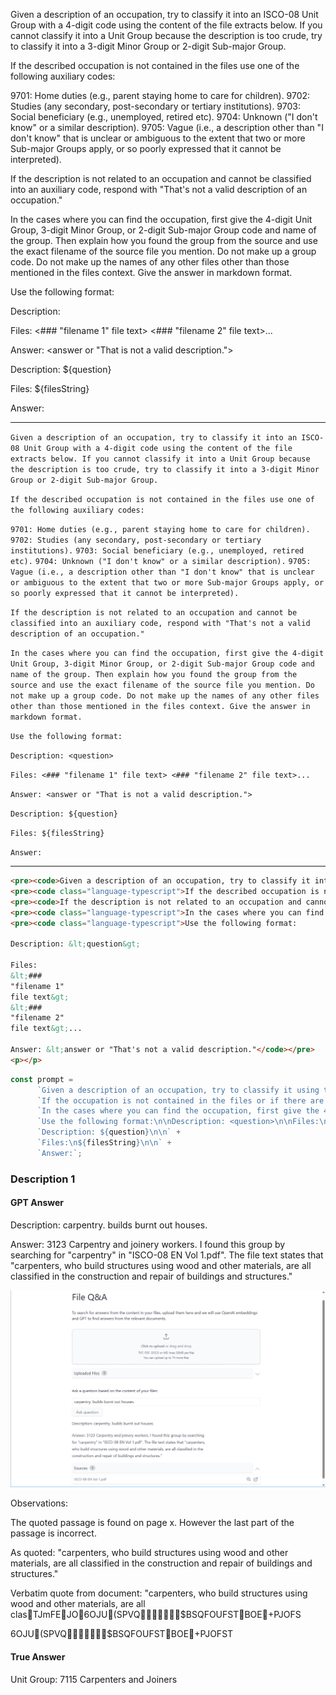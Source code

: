 Given a description of an occupation, try to classify it into an ISCO-08 Unit Group with a 4-digit code using the content of the file extracts below. If you cannot classify it into a Unit Group because the description is too crude, try to classify it into a 3-digit Minor Group or 2-digit Sub-major Group.

If the described occupation is not contained in the files use one of the following auxiliary codes:

9701: Home duties (e.g., parent staying home to care for children). 
9702: Studies (any secondary, post-secondary or tertiary institutions). 
9703: Social beneficiary (e.g., unemployed, retired etc). 
9704: Unknown ("I don't know" or a similar description). 
9705: Vague (i.e., a description other than "I don't know" that is unclear or ambiguous to the extent that two or more Sub-major Groups apply, or so poorly expressed that it cannot be interpreted).

If the description is not related to an occupation and cannot be classified into an auxiliary code, respond with "That's not a valid description of an occupation."

In the cases where you can find the occupation, first give the 4-digit Unit Group, 3-digit Minor Group, or 2-digit Sub-major Group code and name of the group. Then explain how you found the group from the source and use the exact filename of the source file you mention. Do not make up a group code. Do not make up the names of any other files other than those mentioned in the files context. Give the answer in markdown format.

Use the following format:

Description: <question>

Files:
<###
"filename 1"
file text>
<###
"filename 2"
file text>...

Answer: <answer or "That is not a valid description.">

Description: ${question}

Files:
${filesString}

Answer:

---
`Given a description of an occupation, try to classify it into an ISCO-08 Unit Group with a 4-digit code using the content of the file extracts below. If you cannot classify it into a Unit Group because the description is too crude, try to classify it into a 3-digit Minor Group or 2-digit Sub-major Group.`

`If the described occupation is not contained in the files use one of the following auxiliary codes:`

`9701: Home duties (e.g., parent staying home to care for children).`
`9702: Studies (any secondary, post-secondary or tertiary institutions).`
`9703: Social beneficiary (e.g., unemployed, retired etc).`
`9704: Unknown ("I don't know" or a similar description).`
`9705: Vague (i.e., a description other than "I don't know" that is unclear or ambiguous to the extent that two or more Sub-major Groups apply, or so poorly expressed that it cannot be interpreted).`

`If the description is not related to an occupation and cannot be classified into an auxiliary code, respond with "That's not a valid description of an occupation."`

`In the cases where you can find the occupation, first give the 4-digit Unit Group, 3-digit Minor Group, or 2-digit Sub-major Group code and name of the group. Then explain how you found the group from the source and use the exact filename of the source file you mention. Do not make up a group code. Do not make up the names of any other files other than those mentioned in the files context. Give the answer in markdown format.`

`Use the following format:`

`Description: <question>`

`Files:
<###
"filename 1"
file text>
<###
"filename 2"
file text>...`

`Answer: <answer or "That is not a valid description.">`

`Description: ${question}`

`Files:
${filesString}`

`Answer:`

---

```html
<pre><code>Given a description of an occupation, try to classify it into an ISCO-08 Unit Group with a 4-digit code using the content of the file extracts below. If you cannot classify it into a Unit Group because the description is too crude, try to classify it into a 3-digit Minor Group or 2-digit Sub-major Group.</code></pre>
<pre><code class="language-typescript">If the described occupation is not contained in the files use one of the following auxiliary codes. 9701: Home duties (e.g., parent staying home to care for children). 9702: Studies (any secondary, post-secondary or tertiary institutions). 9703: Social beneficiary (e.g., unemployed, retired etc). 9704: Unknown ("I don't know" or a similar description). 9705: Vague (i.e., a description other than "I don't know" that is unclear or ambiguous to the extent that two or more Sub-major Groups apply, or so poorly expressed that it cannot be interpreted).</code></pre>
<pre><code>If the description is not related to an occupation and cannot be classified into an auxiliary code, respond with "That's not a valid description of an occupation."</code></pre>
<pre><code class="language-typescript">In the cases where you can find the occupation, first give the Unit Group, Minor Group, or Sub-major Group code and name of the group. Then explain how you found the group from the source and use the exact filename of the source file you mention. Do not make up the names of any other files other than those mentioned in the file's context. Give the answer in markdown format.</code></pre>
<pre><code class="language-typescript">Use the following format:

Description: &lt;question&gt;

Files:
&lt;###
"filename 1"
file text&gt;
&lt;###
"filename 2"
file text&gt;...

Answer: &lt;answer or "That's not a valid description."</code></pre>
<p></p>
```

```typescript
const prompt =
      `Given a description of an occupation, try to classify it using the content of the file extracts below, and if you cannot classify the described occupation, or find a relevant file, just output \"I couldn't find the ISCO-08 code for that description in your files.\".\n\n` +
      `If the occupation is not contained in the files or if there are no file extracts, respond with \"I couldn't find the occupation for that description in your files.\" If the description is not related to an occupation, respond with \"That's not a valid description of an occupation.\"\n\n` +
      `In the cases where you can find the occupation, first give the 4 digit ISCO-08 code. Then explain how you found the ISCO-8 code from the source, and use the exact filename and page number of the source file you mention. Do not make up the names of any other files other than those mentioned in the files context. Give the answer in markdown format.` +
      `Use the following format:\n\nDescription: <question>\n\nFiles:\n<###\n\"filename 1\"\nfile text\npage number>\n<###\n\"filename 2\"\nfile text\npage number>...\n\nAnswer: <answer or "I couldn't find the ISCO-08 code for that description in your files." or "That's not a valid description.">\n\n` +
      `Description: ${question}\n\n` +
      `Files:\n${filesString}\n\n` +
      `Answer:`;
```

### Description 1

#### GPT Answer

Description: carpentry. builds burnt out houses.

Answer: 3123 Carpentry and joinery workers. I found this group by searching for "carpentry" in "ISCO-08 EN Vol 1.pdf". The file text states that "carpenters, who build structures using wood and other materials, are all classified in the construction and repair of buildings and structures."

![description 1](image.png)

Observations:

The quoted passage is found on page x. However the last part of the passage is incorrect.

As quoted: "carpenters, who build structures using wood and other materials, are all classified in the construction and repair of buildings and structures."

Verbatim quote from document: "carpenters, who build structures using wood and other materials, are all clasTJmFEJO6OJU(SPVQ$BSQFOUFSTBOE+PJOFS

6OJU(SPVQ$BSQFOUFSTBOE+PJOFST


#### True Answer

Unit Group: 7115 Carpenters and Joiners
